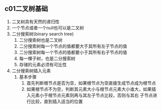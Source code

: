 ## c01二叉树基础
1. 二叉树具有天然的递归性
2. 一个节点或者一个null也可以是二叉树
3. 二分搜索树(binary search tree)
    1. 二分搜索树也是二叉树
    2. 二分搜索树每一个节点的值都要大于其所有左子节点的值
    3. 二分搜索树每一个节点的值都要小于其所有右子节点的值
    4. 每一棵子树，也是二分搜索树
    5. 存储的元素必须有可比性
4. 二分搜索树插入元素
    1. 基本步骤
        1. 首先判断根节点是否为空，如果根节点为空直接生成节点成为根节点
        2. 如果根节点不为空，判断其元素大小与根节点元素大小谁大，如果插入元素小于根节点元素则再与其左子节点比较，否则与其右
        子节点进行比较，直到插入适当的位置
            